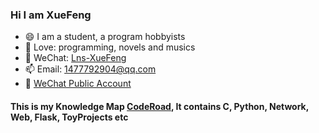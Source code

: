 ### Hi I am XueFeng 
- 😄 I am a student, a program hobbyists
- 🔭 Love: programming, novels and musics
- 👋 WeChat: [Lns-XueFeng](#)
- 📫 Email: 1477792904@qq.com
- 🤔 [WeChat Public Account](https://mp.weixin.qq.com/mp/homepage?__biz=Mzg5ODYxMTg0NA==&hid=1&sn=a17f28de8b7df5f0a72a6337d785913b&scene=18)

#### This is my Knowledge Map [CodeRoad](https://github.com/Lns-XueFeng/CodeRoad), It contains C, Python, Network, Web, Flask, ToyProjects etc
